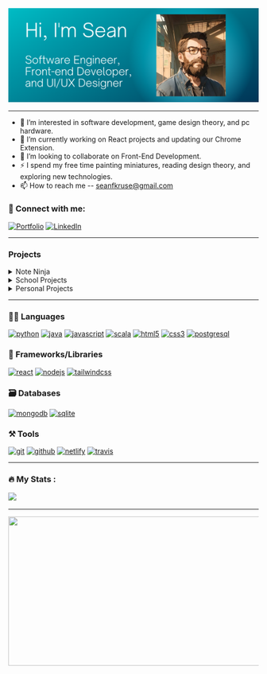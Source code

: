 <img src="https://github.com/SeanKruse/SeanKruse/blob/main/header-hi.PNG" alt="banner">

---

- 👀 I’m interested in software development, game design theory, and pc hardware.
- 🌱 I’m currently working on React projects and updating our Chrome Extension.
- 💞️ I’m looking to collaborate on Front-End Development.
- ⚡ I spend my free time painting miniatures, reading design theory, and exploring new technologies.
- 📫 How to reach me -- seanfkruse@gmail.com

### 🤝 Connect with me:

[![Portfolio](https://img.shields.io/badge/Portfolio-000000?style=for-the-badge&logo=Portfolio&logoColor=white)](https://sean-kruse.netlify.app/)
[![LinkedIn](https://img.shields.io/badge/LinkedIn-0077B5?style=for-the-badge&logo=linkedin&logoColor=white)](https://www.linkedin.com/in/sean-kruse-604221240/)

---

### Projects

<!-- [![ReadMe Card](https://github-readme-stats.vercel.app/api/pin/?username=chrisreylo73&repo=school-Projects&width=2000)](https://github.com/chrisreylo73/School-Projects) -->
<details>
<summary> Note Ninja </summary>
    
![icon128](https://github.com/chrisreylo73/chrisreylo73/assets/72224622/cff8465f-2e94-4318-bc70-18ffc3bf56ac)
- Introducing Note Ninja, the ultimate Chrome extension for seamless note-taking and organization. With Note Ninja, you can effortlessly save important information to Microsoft Word or Google Docs while browsing the web.
    - Effortlessly save selected text from any webpage with a simple highlight.
    - Automatically keep track of where you get your information, through our Sources section. 
    - Capture and save images using the built-in Snip Feature, ensuring you never miss important visuals.
    - Seamlessly write and manage your own notes with the convenient "User Text" Button.
    - Experience enhanced flexibility by easily exporting and importing Note Ninja documents.
- Developed Using JavaScript, CSS and HTML
- [Video Demo](https://www.youtube.com/watch?v=Q4hQ7xK-kWw)
- [Available on the Chrome Store](https://chrome.google.com/webstore/detail/note-ninja/nldmjficnkjkmlekekkaehkhgpkoakdh)
</details>
<details>
<summary> School Projects </summary>

[Algorithms and Algorithm Analysis](https://github.com/SeanKruse/school-projects/tree/main/Algorithms%20and%20Algorithm%20Analysis)
  
[Concurrent Programming](https://github.com/SeanKruse/school-projects/tree/main/Concurrent%20Programming)

[Principles of Programming Languages](https://github.com/SeanKruse/school-projects/tree/main/Principles%20of%20Programming%20Languages)

[Principles of Database Systems](https://github.com/SeanKruse/school-projects/tree/main/Principles%20of%20Database%20Systems)
  
[Data Structures and Algorithms](https://github.com/SeanKruse/school-projects/tree/main/Data%20Structures%20and%20Algorithms)

[Software Development Method and Tools](https://github.com/SeanKruse/school-projects/tree/main/Software%20Development%20Method%20and%20Tools)
</details>

<details>
<summary> Personal Projects </summary>
</details>

---

### 🧑‍💻 Languages

[![python](https://img.shields.io/badge/Python-3776AB?style=for-the-badge&logo=python&logoColor=white)](https://sean-kruse.netlify.app/)
[![java](https://img.shields.io/badge/Java-ED8B00?style=for-the-badge&logo=openjdk&logoColor=white)](https://sean-kruse.netlify.app/)
[![javascript](https://img.shields.io/badge/JavaScript-323330?style=for-the-badge&logo=javascript&logoColor=F7DF1E)](https://sean-kruse.netlify.app/)
[![scala](https://img.shields.io/badge/Scala-DC322F?style=for-the-badge&logo=scala&logoColor=white)](https://sean-kruse.netlify.app/)
[![html5](https://img.shields.io/badge/HTML5-E34F26?style=for-the-badge&logo=html5&logoColor=white)](https://sean-kruse.netlify.app/)
[![css3](https://img.shields.io/badge/CSS3-1572B6?style=for-the-badge&logo=css3&logoColor=white)](https://sean-kruse.netlify.app/)
[![postgresql](https://img.shields.io/badge/PostgreSQL-316192?style=for-the-badge&logo=postgresql&logoColor=white)](https://sean-kruse.netlify.app/)

### 🧩 Frameworks/Libraries

[![react](https://img.shields.io/badge/React-20232A?style=for-the-badge&logo=react&logoColor=61DAFB)](https://sean-kruse.netlify.app/)
[![nodejs](https://img.shields.io/badge/Node.js-339933?style=for-the-badge&logo=nodedotjs&logoColor=white)](https://sean-kruse.netlify.app/)
[![tailwindcss](https://img.shields.io/badge/Tailwind_CSS-38B2AC?style=for-the-badge&logo=tailwind-css&logoColor=white)](https://sean-kruse.netlify.app/)

### 🗃️ Databases

[![mongodb](https://img.shields.io/badge/MongoDB-4EA94B?style=for-the-badge&logo=mongodb&logoColor=white)](https://sean-kruse.netlify.app/)
[![sqlite](https://img.shields.io/badge/SQLite-07405E?style=for-the-badge&logo=sqlite&logoColor=white)](https://sean-kruse.netlify.app/)

### ⚒️ Tools

[![git](https://img.shields.io/badge/GIT-E44C30?style=for-the-badge&logo=git&logoColor=white)](https://sean-kruse.netlify.app/)
[![github](https://img.shields.io/badge/GitHub-100000?style=for-the-badge&logo=github&logoColor=white)](https://sean-kruse.netlify.app/)
[![netlify](https://img.shields.io/badge/Netlify-00C7B7?style=for-the-badge&logo=netlify&logoColor=white)](https://sean-kruse.netlify.app/)
[![travis](https://img.shields.io/badge/travis_CI-3EAAAF?style=for-the-badge&logo=travisci&logoColor=white)](https://sean-kruse.netlify.app/)

---

### :fire: My Stats :
<img src= "https://myreadme.vercel.app/api/embed/SeanKruse?panels=userstatistics,toprepositories,toplanguages,commitgraph" />

---

<div align="center">
  <img src="https://media.giphy.com/media/dWesBcTLavkZuG35MI/giphy.gif" width="600" height="300"/>
</div>

<!---
SeanKruse/SeanKruse is a ✨ special ✨ repository because its `README.md` (this file) appears on your GitHub profile.
You can click the Preview link to take a look at your changes.
--->
